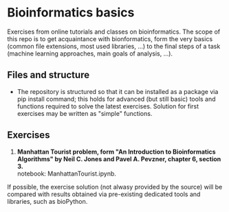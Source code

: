 # Bioinformatics basics
Exercises from online tutorials and classes on bioinformatics. The scope of this repo is to get acquaintance with bionformatics, form the very basics (common file extensions, most used libraries, ...) to the final steps of a task (machine learning approaches, main goals of analysis, ...). 

## Files and structure
<ul>
<li> The repository is structured so that it can be installed as a package via pip install command; this holds for advanced (but still basic) tools and functions required to solve the latest exercises. Solution for first exercises may be written as "simple" functions.
</ul>

## Exercises 

<ol>
<li> <b>Manhattan Tourist problem, form "An Introduction to Bioinformatics Algorithms" by Neil C. Jones and Pavel A. Pevzner, chapter 6, section 3.</b> <br>
        notebook: ManhattanTourist.ipynb. <br>
</ol>
If possible, the exercise solution (not alwasy provided by the source) will be compared with results obtained via pre-existing dedicated tools and libraries, such as bioPython.